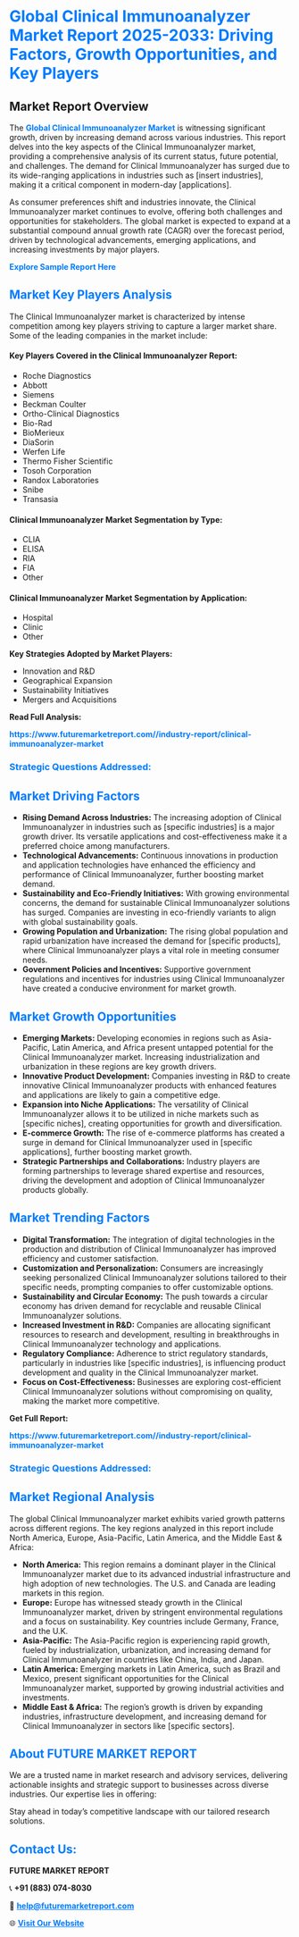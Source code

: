 <h1 style="color: #007BFF;">Global Clinical Immunoanalyzer Market Report 2025-2033: Driving Factors, Growth Opportunities, and Key Players</h1>

<section id="overview">
<h2>Market Report Overview</h2>
<p>The <a href="https://www.futuremarketreport.com//industry-report/clinical-immunoanalyzer-market" style="color: #007BFF; text-decoration: none;"><strong>Global Clinical Immunoanalyzer Market</strong></a> is witnessing significant growth, driven by increasing demand across various industries. This report delves into the key aspects of the Clinical Immunoanalyzer market, providing a comprehensive analysis of its current status, future potential, and challenges. The demand for Clinical Immunoanalyzer has surged due to its wide-ranging applications in industries such as [insert industries], making it a critical component in modern-day [applications].</p>
<p>As consumer preferences shift and industries innovate, the Clinical Immunoanalyzer market continues to evolve, offering both challenges and opportunities for stakeholders. The global market is expected to expand at a substantial compound annual growth rate (CAGR) over the forecast period, driven by technological advancements, emerging applications, and increasing investments by major players.</p>
</section>

<section id="overview">
<p><a href="https://www.futuremarketreport.com//request-sample/reportId=80267" style="color: #007BFF; text-decoration: none;"><strong>Explore Sample Report Here</strong></a></p>
</section>

<section id="key-players">
<h2 style="color: #007BFF;">Market Key Players Analysis</h2>
<p>The Clinical Immunoanalyzer market is characterized by intense competition among key players striving to capture a larger market share. Some of the leading companies in the market include:</p>
<h4>Key Players Covered in the Clinical Immunoanalyzer Report:</h4>
<ul><li>Roche Diagnostics</li><li>Abbott</li><li>Siemens</li><li>Beckman Coulter</li><li>Ortho-Clinical Diagnostics</li><li>Bio-Rad</li><li>BioMerieux</li><li>DiaSorin</li><li>Werfen Life</li><li>Thermo Fisher Scientific</li><li>Tosoh Corporation</li><li>Randox Laboratories</li><li>Snibe</li><li>Transasia</li></ul>
<h4>Clinical Immunoanalyzer Market Segmentation by Type:</h4>
<ul><li>CLIA</li><li>ELISA</li><li>RIA</li><li>FIA</li><li>Other</li></ul>

<h4>Clinical Immunoanalyzer Market Segmentation by Application:</h4>
<ul><li>Hospital</li><li>Clinic</li><li>Other</li></ul>
<p><strong>Key Strategies Adopted by Market Players:</strong></p>
<ul>
<li>Innovation and R&D</li>
<li>Geographical Expansion</li>
<li>Sustainability Initiatives</li>
<li>Mergers and Acquisitions</li>
</ul>
</section>

<section>
<p><strong>Read Full Analysis: </strong></p><a href="https://www.futuremarketreport.com//industry-report/clinical-immunoanalyzer-market" style="color: #007BFF; text-decoration: none;"><strong>https://www.futuremarketreport.com//industry-report/clinical-immunoanalyzer-market</strong></a>
<h3 style="color: #007BFF;">Strategic Questions Addressed:</h3>
</section>

<section id="driving-factors">
<h2 style="color: #007BFF;">Market Driving Factors</h2>
<ul>
<li><strong>Rising Demand Across Industries:</strong> The increasing adoption of Clinical Immunoanalyzer in industries such as [specific industries] is a major growth driver. Its versatile applications and cost-effectiveness make it a preferred choice among manufacturers.</li>
<li><strong>Technological Advancements:</strong> Continuous innovations in production and application technologies have enhanced the efficiency and performance of Clinical Immunoanalyzer, further boosting market demand.</li>
<li><strong>Sustainability and Eco-Friendly Initiatives:</strong> With growing environmental concerns, the demand for sustainable Clinical Immunoanalyzer solutions has surged. Companies are investing in eco-friendly variants to align with global sustainability goals.</li>
<li><strong>Growing Population and Urbanization:</strong> The rising global population and rapid urbanization have increased the demand for [specific products], where Clinical Immunoanalyzer plays a vital role in meeting consumer needs.</li>
<li><strong>Government Policies and Incentives:</strong> Supportive government regulations and incentives for industries using Clinical Immunoanalyzer have created a conducive environment for market growth.</li>
</ul>
</section>

<section id="growth-opportunities">
<h2 style="color: #007BFF;">Market Growth Opportunities</h2>
<ul>
<li><strong>Emerging Markets:</strong> Developing economies in regions such as Asia-Pacific, Latin America, and Africa present untapped potential for the Clinical Immunoanalyzer market. Increasing industrialization and urbanization in these regions are key growth drivers.</li>
<li><strong>Innovative Product Development:</strong> Companies investing in R&D to create innovative Clinical Immunoanalyzer products with enhanced features and applications are likely to gain a competitive edge.</li>
<li><strong>Expansion into Niche Applications:</strong> The versatility of Clinical Immunoanalyzer allows it to be utilized in niche markets such as [specific niches], creating opportunities for growth and diversification.</li>
<li><strong>E-commerce Growth:</strong> The rise of e-commerce platforms has created a surge in demand for Clinical Immunoanalyzer used in [specific applications], further boosting market growth.</li>
<li><strong>Strategic Partnerships and Collaborations:</strong> Industry players are forming partnerships to leverage shared expertise and resources, driving the development and adoption of Clinical Immunoanalyzer products globally.</li>
</ul>
</section>

<section id="trending-factors">
<h2 style="color: #007BFF;">Market Trending Factors</h2>
<ul>
<li><strong>Digital Transformation:</strong> The integration of digital technologies in the production and distribution of Clinical Immunoanalyzer has improved efficiency and customer satisfaction.</li>
<li><strong>Customization and Personalization:</strong> Consumers are increasingly seeking personalized Clinical Immunoanalyzer solutions tailored to their specific needs, prompting companies to offer customizable options.</li>
<li><strong>Sustainability and Circular Economy:</strong> The push towards a circular economy has driven demand for recyclable and reusable Clinical Immunoanalyzer solutions.</li>
<li><strong>Increased Investment in R&D:</strong> Companies are allocating significant resources to research and development, resulting in breakthroughs in Clinical Immunoanalyzer technology and applications.</li>
<li><strong>Regulatory Compliance:</strong> Adherence to strict regulatory standards, particularly in industries like [specific industries], is influencing product development and quality in the Clinical Immunoanalyzer market.</li>
<li><strong>Focus on Cost-Effectiveness:</strong> Businesses are exploring cost-efficient Clinical Immunoanalyzer solutions without compromising on quality, making the market more competitive.</li>
</ul>
</section>

<section>
<p><strong>Get Full Report: </strong></p><a href="https://www.futuremarketreport.com//industry-report/clinical-immunoanalyzer-market" style="color: #007BFF; text-decoration: none;"><strong>https://www.futuremarketreport.com//industry-report/clinical-immunoanalyzer-market</strong></a>
<h3 style="color: #007BFF;">Strategic Questions Addressed:</h3>
</section>


<section id="regional-analysis">
<h2 style="color: #007BFF;">Market Regional Analysis</h2>
<p>The global Clinical Immunoanalyzer market exhibits varied growth patterns across different regions. The key regions analyzed in this report include North America, Europe, Asia-Pacific, Latin America, and the Middle East & Africa:</p>
<ul>
<li><strong>North America:</strong> This region remains a dominant player in the Clinical Immunoanalyzer market due to its advanced industrial infrastructure and high adoption of new technologies. The U.S. and Canada are leading markets in this region.</li>
<li><strong>Europe:</strong> Europe has witnessed steady growth in the Clinical Immunoanalyzer market, driven by stringent environmental regulations and a focus on sustainability. Key countries include Germany, France, and the U.K.</li>
<li><strong>Asia-Pacific:</strong> The Asia-Pacific region is experiencing rapid growth, fueled by industrialization, urbanization, and increasing demand for Clinical Immunoanalyzer in countries like China, India, and Japan.</li>
<li><strong>Latin America:</strong> Emerging markets in Latin America, such as Brazil and Mexico, present significant opportunities for the Clinical Immunoanalyzer market, supported by growing industrial activities and investments.</li>
<li><strong>Middle East & Africa:</strong> The region’s growth is driven by expanding industries, infrastructure development, and increasing demand for Clinical Immunoanalyzer in sectors like [specific sectors].</li>
</ul>
</section>

<footer>
<h2 style="color: #007BFF;">About FUTURE MARKET REPORT</h2>
<p>We are a trusted name in market research and advisory services, delivering actionable insights and strategic support to businesses across diverse industries. Our expertise lies in offering:</p>

<p>Stay ahead in today’s competitive landscape with our tailored research solutions.</p>

<h2 style="color: #007BFF;">Contact Us:</h2>
<p><strong>FUTURE MARKET REPORT</strong></p>
<p>📞 <strong>+91 (883) 074-8030</strong></p>
<p>📧 <strong><a href="mailto:help@futuremarketreport.com" style="color: #007BFF;">help@futuremarketreport.com</a></strong></p>
<p>🌐 <strong><a href="https://www.futuremarketreport.com/" style="color: #007BFF;">Visit Our Website</a></strong></p>
</footer>